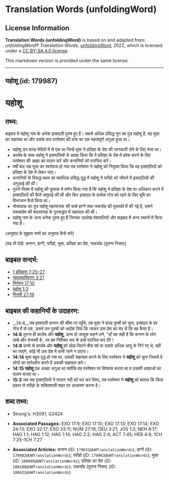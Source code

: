 # Translation Words (unfoldingWord)

## License Information

**Translation Words (unfoldingWord)** is based on and adapted from: _unfoldingWord® Translation Words_, [unfoldingWord](https://unfoldingword.org/utw), 2022, which is licensed under a [CC BY-SA 4.0 license](https://creativecommons.org/licenses/by-sa/4.0/legalcode.en).

This markdown version is provided under the same license.



--------------------------------

## यहोशू (id: 179987)

यहोशू
=====

तथ्य:
-----

बाइबल में यहोशू नाम के अनेक इस्राएली पुरुष हुए हैं। सबसे अधिक प्रसिद्ध नून का पुत्र यहोशू है, वह मूसा का सहायक था और उसके बाद परमेश्वर की प्रजा का एक महत्वपूर्ण अगुआ हुआ था।

* यहोशू उन बारह भेदियों में से एक था जिन्हें मूसा ने प्रतिज्ञा के देश की जानकारी लेने के लिए भेजा था।
* कालेब के साथ यहोशू ने इस्राएलियों से आग्रह किया कि वे प्रतिज्ञा के देश में प्रवेश करने के लिए परमेश्वर की आज्ञा का पालन करें और कनानियों को पराजित करें।
* वर्षों बाद जब मूसा का स्वर्गवास हो गया तब परमेश्वर ने यहोशू को नियुक्त किया कि वह इस्राएलियों को प्रतिज्ञा के देश में लेकर जाए।
* कनानियों के विरूद्ध प्रथम एवं सर्वाधिक प्रसिद्ध युद्ध में यहोशू ने यरीहो को जीतने में इस्राएलियों की अगुआई की थी।
* पुराने नियम में यहोशू की पुस्तक में वर्णन किया गया है कि यहोशू ने प्रतिज्ञा के देश पर अधिकार करने में इस्राएलियों की कैसे अगुवाई की थी और फिर इस्राएल के प्रत्येक गोत्र को रहने के लिए भूमि का विभाजान कैसे किया था।
* योसादाक का पुत्र यहोशू महायाजक की चर्चा हाग्गै तथा जकर्याह की पुस्तकों में की गई है, उसने यरूशलेम की शहरपनाह के पुनरूद्धार में सहायता की थी।
* यहोशू नाम के अन्य अनेक पुरुष हुए हैं जिनका उल्लेख वंशावलियों और बाइबल में अन्य स्थानों में किया गया है।

(अनुवाद के सुझाव नामों का अनुवाद कैसे करें)

(यह भी देखें: कनान, हाग्गै, यरीहो, मूसा, प्रतिज्ञा का देश, जकर्याह (पुराना नियम))

बाइबल सन्दर्भ:
--------------

* [1 इतिहास 7:25–27](https://ref.ly/1Chr0:0)
* [व्यवस्थाविवरण 3:21](https://ref.ly/Deut3:21)
* [निर्गमन 17:10](https://ref.ly/Exod17:10)
* [यहोशू 1:3](https://ref.ly/Josh1:3)
* [गिनती 27:19](https://ref.ly/Num27:19)

बाइबल की कहानियों के उदाहरण:
----------------------------

* \_\_14:4\_\_जब इस्राएली कनान की सीमा पर पहुँचे, तब मूसा ने बारह पुरषों को चुना, इस्राएल के हर गोत्र में से एक, उसने उन पुरुषों को आदेश दिया कि जाकर उस देश का भेद लें कि वह कैसा है।
* **14:6** तुरन्त ही कालेब और **यहोशू**, अन्य दो जासूस कहने लगे, "हाँ यह सही है कि कनान के लोग लम्बे और तेजस्वी है , पर हम निश्चित रूप से उन्हें पराजित कर देंगे !
* **14:8** उनमे से कालेब और **यहोशू** को छोड़ जितने बीस वर्ष या उससे अधिक आयु के गिने गए थे, वहीं मर जाएंगे, कोई भी उस देश में कभी जाने न पाएगा।
* **14:14** मूसा बहुत वृद्ध हो गया था, उसकी सहायता करने के लिए परमेश्वर ने **यहोशू** को चुना जिससे वे लोगों का मार्गदर्शन करने में उसकी सहायता करे।
* **14:15** **यहोशू** एक अच्छा अगुआ था क्योंकि वह परमेश्वर पर विश्वास करता था व उसकी आज्ञाओ का पालन करता था।
* **15:3** जब सब इस्राएलियों ने यरदन नदी को पार कर लिया, तब परमेश्वर ने **यहोशू** को बताया कि किस प्रकार से यरीहो के शक्तिशाली शहर पर आक्रमण करना है।

शब्द तथ्य:
----------

* Strong's: H3091, G2424

* **Associated Passages:** EXO 17:9; EXO 17:10; EXO 17:13; EXO 17:14; EXO 24:13; EXO 32:17; EXO 33:11; NUM 27:19; DEU 3:21; JOS 1:3; NEH 8:17; HAG 1:1; HAG 1:12; HAG 1:14; HAG 2:2; HAG 2:4; ACT 7:45; HEB 4:8; 1CH 7:25–1CH 7:27
* **Associated Articles:** कनान (ID: `179651@UWTranslationWords`); हाग्गै (ID: `179882@UWTranslationWords`); यरीहो (ID: `179963@UWTranslationWords`); मूसा (ID: `180095@UWTranslationWords`); प्रतिज्ञा का देश (ID: `180188@UWTranslationWords`); ज़कर्याह (पुराना नियम) (ID: `180422@UWTranslationWords`)

